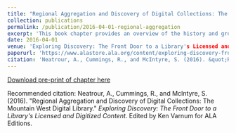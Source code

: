 ```yaml
---
title: "Regional Aggregation and Discovery of Digital Collections: The Mountain West Digital Library."
collection: publications
permalink: /publication/2016-04-01-regional-aggregation
excerpt: 'This book chapter provides an overview of the history and growth of the Mountain West Digital Library program.'
date: 2016-04-01
venue: 'Exploring Discovery: The Front Door to a Library's Licensed and Digitized Content'
paperurl: 'https://www.alastore.ala.org/content/exploring-discovery-front-door-your-librarys-licensed-and-digitized-content'
citation: 'Neatrour, A., Cummings, R., and McIntyre, S. (2016). &quot;Regional Aggregation and Discovery of Digital Collections: The Mountain West Digital Library.&quot; <i>Exploring Discovery: The Front Door to a Library's Licensed and Digitized Content</i>. Edited by Ken Varnum for ALA Editions.'
---
```



[Download pre-print of chapter here](https://collections.lib.utah.edu/details?id=713372)

Recommended citation: Neatrour, A., Cummings, R., and McIntyre, S. (2016). &quot;Regional Aggregation and Discovery of Digital Collections: The Mountain West Digital Library.&quot; <i>Exploring Discovery: The Front Door to a Library's Licensed and Digitized Content</i>. Edited by Ken Varnum for ALA Editions.
